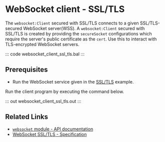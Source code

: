 # WebSocket client - SSL/TLS

The `websocket:Client` secured with SSL/TLS connects to a given SSL/TLS-secured WebSocket server(WSS). A `websocket:Client` secured with SSL/TLS is created by providing the `secureSocket` configurations which require the server's public certificate as the `cert`. Use this to interact with TLS-encrypted WebSocket servers.

::: code websocket_client_ssl_tls.bal :::

## Prerequisites
- Run the WebSocket service given in the [SSL/TLS](/learn/by-example/websocket-service-ssl-tls/) example.

Run the client program by executing the command below.

::: out websocket_client_ssl_tls.out :::

## Related Links
- [`websocket` module - API documentation](https://lib.ballerina.io/ballerina/websocket/latest)
- [WebSocket SSL/TLS - Specification](/spec/websocket/#5-securing-the-websocket-connections)

